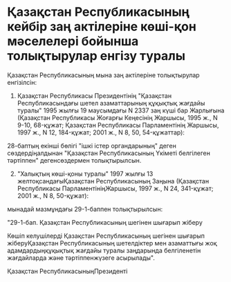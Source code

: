 # Қазақстан Республикасының кейбiр заң актiлерiне көшi-қон мәселелерi бойынша толықтырулар енгiзу туралы

Қазақстан Республикасының мына заң актiлерiне толықтырулар енгiзiлсiн:

1. Қазақстан Республикасы Президентiнiң "Қазақстан Республикасындағы шетел азаматтарының құқықтық жағдайы туралы" 1995 жылғы 19 маусымдағы N 2337 заң күшi бар Жарлығына (Қазақстан Республикасы Жоғарғы Кеңесiнiң Жаршысы, 1995 ж., N 9-10, 68-құжат; Қазақстан Республикасы Парламентiнiң Жаршысы, 1997 ж., N 12, 184-құжат; 2001 ж., N 8, 50, 54-құжаттар):

28-баптың екiншi бөлiгi "iшкi iстер органдарының" деген сөздердiңалдынан "Қазақстан Республикасының Yкiметi белгiлеген тәртiппен" дегенсөздермен толықтырылсын.

2. "Халықтың көшi-қоны туралы" 1997 жылғы 13 желтоқсандағыҚазақстан Республикасының Заңына (Қазақстан Республикасы ПарламентiніңЖаршысы, 1997 ж., N 24, 341-құжат; 2001 ж., N 8, 50-құжат):

мынадай мазмұндағы 29-1-баппен толықтырылсын:

"29-1-бап. Қазақстан Республикасының шегiнен шығарып жiберу

Көшiп келушiлердi Қазақстан Республикасының шегiнен шығарып жiберуҚазақстан Республикасының шетелдiктер мен азаматтығы жоқ адамдардыңқұқықтық жағдайы туралы заңдарында белгiленетiн жағдайларда және тәртiппенжүзеге асырылады".

Қазақстан РеспубликасыныңПрезиденті

